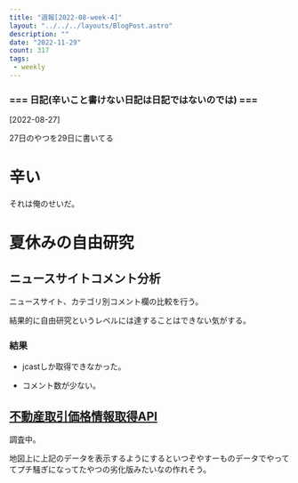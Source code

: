 ```yaml
---
title: "週報[2022-08-week-4]"
layout: "../../../layouts/BlogPost.astro"
description: ""
date: "2022-11-29"
count: 317
tags:
 - weekly
---
```





### === 日記(辛いこと書けない日記は日記ではないのでは) ===

[2022-08-27]

27日のやつを29日に書いてる

# 辛い

それは俺のせいだ。

# 夏休みの自由研究

## ニュースサイトコメント分析

ニュースサイト、カテゴリ別コメント欄の比較を行う。

結果的に自由研究というレベルには達することはできない気がする。

### 結果

* jcastしか取得できなかった。

* コメント数が少ない。

## [不動産取引価格情報取得API](https://www.e-gov.go.jp/digital-government/api/webland.html)

調査中。

地図上に上記のデータを表示するようにするといつぞやすーものデータでやっててプチ騒ぎになってたやつの劣化版みたいなの作れそう。
